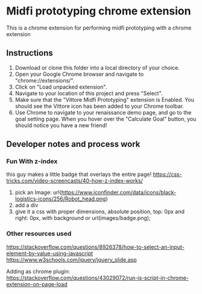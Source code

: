 # Midfi prototyping chrome extension
This is a chrome extension for performing midfi prototyping with a chrome extension

## Instructions
1. Download or clone this folder into a local directory of your choice.
2. Open your Google Chrome browser and navigate to "chrome://extensions/".
3. Click on "Load unpacked extension".
4. Navigate to your location of this project and press "Select".
5. Make sure that the "Vittore Midfi Prototyping" extension is Enabled. You should see the Vittore icon has been added to your Chrome toolbar.
6. Use Chrome to navigate to your renaissance demo page, and go to the goal setting page. When you hover over the "Calculate Goal" button, you should notice you have a new friend!


## Developer notes and process work
### Fun With z-index
this guy makes a little badge that overlays the entire page!
https://css-tricks.com/video-screencasts/40-how-z-index-works/
1. pick an Image: url(https://www.iconfinder.com/data/icons/black-logistics-icons/256/Robot_head.png)
2. add a div
3. give it a css with proper dimensions, absolute position, top: 0px and right: 0px, with background or url(images/badge.png);

### Other resources used
https://stackoverflow.com/questions/8926378/how-to-select-an-input-element-by-value-using-javascript
https://www.w3schools.com/jquery/jquery_slide.asp

Adding as chrome plugin:
https://stackoverflow.com/questions/43029072/run-js-script-in-chrome-extension-on-page-load
